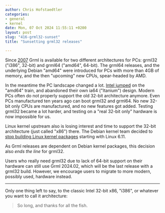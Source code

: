 ```yaml
---
author: Chris Hofstaedtler
categories:
- general
- kernel
date: Mon, 07 Oct 2024 11:55:11 +0200
layout: post
slug: "416-grml32-sunset"
title: "Sunsetting grml32 releases"

---
```

Since [2007](https://blog.grml.org/archives/232-grml64-64-bit-version-of-grml.html) Grml is available for two different architectures for PCs: grml32 ("i386", 32-bit) and grml64 ("amd64", 64-bit). The grml64 releases, and the underlying Debian "amd64" were introduced for PCs with more than 4GB of memory, and the then "upcoming" new CPUs, spear-headed by AMD.

In the meantime the PC landscape changed a lot. [Intel jumped](https://en.wikipedia.org/wiki/X86-64) on the "amd64" train, and abandoned their own ia64 ("Itanium") design. Modern PCs often do not properly support the old 32-bit architecture anymore. Even PCs manufactured ten years ago can boot grml32 and grml64. No new 32-bit only CPUs are manufactured, and no new features got added. Testing grml32 became a lot harder, and testing on a "real 32-bit only" hardware is now impossible for us.

Linux kernel upstream also is losing interest and time to support the 32-bit architecture (just called "x86") there. The Debian kernel team decided to [stop building Linux kernel packages](https://salsa.debian.org/kernel-team/linux/-/commit/a18e683900b4f5ffb30dd18b8481cbdc66e7a34a) starting with Linux 6.11.

As Grml releases are dependent on Debian kernel packages, this decision also *ends the line* for grml32.

Users who really need grml32 due to lack of 64-bit support on their hardware can still use Grml 2024.02, which will be the last release with a grml32 build. However, we encourage users to migrate to more modern, possibly used, hardware instead.

***

Only one thing left to say, to the classic Intel 32-bit x86, "i386", or whatever you want to call it architecture:

> So long, and thanks for all the fish.
